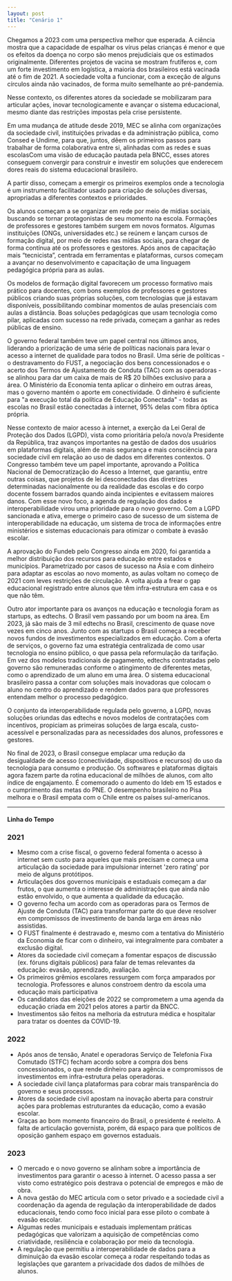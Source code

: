 ```yaml
---
layout: post
title: "Cenário 1"
---
```



Chegamos a 2023 com uma perspectiva melhor que esperada. A ciência mostra que a capacidade de espalhar os vírus pelas crianças é menor e que os efeitos da doença no corpo são menos prejudiciais que os estimados originalmente. Diferentes projetos de vacina se mostram frutíferos e, com um forte investimento em logística, a maioria dos brasileiros está vacinada até o fim de 2021. A sociedade volta a funcionar, com a exceção de alguns círculos ainda não vacinados, de forma muito semelhante ao pré-pandemia. 

Nesse contexto, os diferentes atores da sociedade se mobilizaram para articular ações, inovar tecnologicamente e avançar o sistema educacional, mesmo diante das restrições impostas pela crise persistente.

Em uma mudança de atitude desde 2019, <a data-balloon-length="xlarge" aria-label="Pesquisa do Instituto Península também descobriu que o principal agente na hora de liderar a adaptação do sistema educacional à pandemia não foi o MEC, mas sim as secretarias estaduais de educação." data-balloon-pos="up">MEC se alinha com organizações da sociedade civil, instituições privadas e da administração pública, como Consed e Undime, para que, juntos, dêem os primeiros passos para trabalhar de forma colaborativa entre si, alinhadas com as redes e suas escolas</a>Com uma visão de educação pautada pela BNCC, esses atores conseguem convergir para construir e investir em soluções que enderecem dores reais do sistema educacional brasileiro.

A partir disso, começam a emergir os primeiros exemplos onde a tecnologia é um instrumento facilitador usado para criação de soluções diversas, apropriadas a diferentes contextos e prioridades. 

Os alunos começam a se organizar em rede por meio de mídias sociais, buscando se tornar protagonistas de seu momento na escola. Formações de professores e gestores também surgem em novos formatos. <a data-balloon-length="xlarge" aria-label="Já vimos isso acontecer, principalmente por parte dos provedores de ferramentas de EAD. O Google e a Microsoft criaram e traduziram materiais para capacitar professores que não sabem usar o ClassRoom e o Teams, respectivamente. O Facebook fechou uma parceria com a Nova Escola para dar aulas pontuais sobre serviços online, não só do próprio Facebook." data-balloon-pos="up">Algumas instituições (ONGs, universidades etc.) se reúnem e lançam cursos de formação digital, por meio de redes nas mídias sociais, para chegar de forma contínua até os professores e gestores</a>. Após anos de capacitação mais “tecnicista”, centrada em ferramentas e plataformas, cursos começam a avançar no desenvolvimento e capacitação de uma linguagem pedagógica própria para as aulas.

<a data-balloon-length="xlarge" aria-label="É bom levar em conta que a aceleração forçada na digitalização pode significar que estejamos próximos de um ponto de inflexão no que diz respeito aos formatos de pedagogia digital. Com milhares de colégios pelo mundo sendo forçados a digitalizarem suas aulas, ideias educacionais que usam tecnologia fora do modelo tradicional, ignoradas na última década, podem começar a ganhar tração.O fato de ainda ser possível vê-las não quer dizer que elas já não estejam lá e que já não existam instituições que as adotaram, com bons resultados. É uma história clássica da inovação tecnológica: algo que já está pronto e precisa de um empurrãozinho (na maioria das vezes, não tecnológico) para engrenar." data-balloon-pos="up">Os modelos de formação digital favorecem um processo formativo mais prático para docentes, com bons exemplos de professores e gestores públicos criando suas próprias soluções, com tecnologias que já estavam disponíveis, possibilitando combinar momentos de aulas presenciais com aulas a distância.</a> Boas soluções pedagógicas que usam tecnologia como pilar, aplicadas com sucesso na rede privada, começam a ganhar as redes públicas de ensino.

O governo federal também teve um papel central nos últimos anos, liderando a priorização de uma série de políticas nacionais para levar o acesso a internet de qualidade para todos no Brasil. Uma série de políticas - o destravamento do FUST, a negociação dos bens concessionados e o acerto dos Termos de Ajustamento de Conduta (TAC) com as operadoras - se alinhou para dar um caixa de mais de R$ 20 bilhões exclusivo para a área. O Ministério da Economia tenta aplicar o dinheiro em outras áreas, mas o governo mantém o aporte em conectividade. O dinheiro é suficiente para "<a data-balloon-length="xlarge" aria-label="O Programa de Inovação Educação Conectada (PIEC) é um inegável sucesso até agora. Graças a ele, pela primeira vez na história, mais de 50% das escolas no Brasil contava com internet de alta velocidade. Nos últimos 12 anos, a penetração de internet e de banda larga nos colégios vinha crescendo em ritmo constante. Em 2019, pelo PIEC, o número deu um salto. Em termos geográficos, dos dez estados com mais escolas desconectadas, oito estão no Norte ou Nordeste, incluindo os dois líderes: Maranhão (7,6 mil escolas) e Pará (6,5 mil). O problema é a crise fiscal que se avizinha. Com menos arrecadação do governo federal, é inevitável que programas sejam cortados. O PIEC é um forte candidato." data-balloon-pos="up">a execução total da política de Educação Conectada</a>" - todas as escolas no Brasil estão conectadas à internet, 95% delas com fibra óptica própria.

Nesse contexto de maior acesso à internet, a exerção da Lei Geral de Proteção dos Dados (LGPD), vista como prioritária pelo/a novo/a Presidente da República, traz avanços importantes na gestão de dados dos usuários em plataformas digitais, além de mais segurança e mais consciência para sociedade civil em relação ao uso de dados em diferentes contextos. O Congresso também teve um papel importante, aprovando a Política Nacional de Democratização do Acesso a Internet, que garantiu, entre outras coisas, que projetos de lei desconectados das diretrizes determinadas nacionalmente ou da realidade das escolas e do corpo docente fossem barrados quando ainda incipientes e evitassem maiores danos. Com esse novo foco, <a data-balloon-length="fit" aria-label="O cenário que se desenha até agora é uma tentativa de interoperabilidade sem levar em conta o arcabouço jurídico para garantir a privacidade dos dados e a punição de quem não for capaz de ter cuidado com eles." data-balloon-pos="up">a agenda de regulação dos dados e interoperabilidade virou uma prioridade para o novo governo</a>. Com a LGPD sancionada e ativa, emerge o primeiro caso de sucesso de um sistema de interoperabilidade na educação, um sistema de troca de informações entre ministérios e sistemas educacionais para otimizar o combate à evasão escolar. 

A aprovação do Fundeb pelo Congresso ainda em 2020, foi garantida a melhor distribuição dos recursos para educação entre estados e municípios. Parametrizado por casos de sucesso na Ásia e com dinheiro para adaptar as escolas ao novo momento, as aulas voltam no começo de 2021 com leves restrições de circulação. A volta ajuda a frear o gap educacional registrado entre alunos que têm infra-estrutura em casa e os que não têm.

Outro ator importante para os avanços na educação e tecnologia foram as startups, as edtechs. O Brasil vem passando por um boom na área. Em 2023, já são mais de 3 mil edtechs no Brasil, crescimento de quase nove vezes em cinco anos. Junto com as startups o Brasil começa a receber novos fundos de investimentos especializados em educação. Com a oferta de serviços, o governo faz uma estratégia centralizada de como usar tecnologia no ensino público, o que passa pela reformulação da tarifação. Em vez dos modelos tradicionais de pagamento, edtechs contratadas pelo governo são remuneradas conforme o atingimento de diferentes metas, como o aprendizado de um aluno em uma área. O sistema educacional brasileiro passa a contar com soluções mais inovadoras que colocam o aluno no centro do aprendizado e rendem dados para que professores entendam melhor o processo pedagógico.

O conjunto da interoperabilidade regulada pelo governo, a LGPD, novas soluções oriundas das edtechs e novos modelos de contratações com incentivos, propiciam as primeiras soluções de larga escala, custo-acessível e personalizadas para as necessidades dos alunos, professores e gestores.

<a data-balloon-length="fit" aria-label="Já temos indícios de que a crise econômica na qual o Brasil está entrando diminuirá o poder de consumo das famílias, o que significará cortes em gastos como tecnologia. O número de linhas de celular no Brasil vem caindo março - a novidade é que os pós-pagos, mais caros, estão caindo mais rápido que os pré-pagos, que vinham caindo consistentemente nos últimos anos." data-balloon-pos="up">No final de 2023, o Brasil consegue emplacar uma redução da desigualdade de acesso (conectividade, dispositivos e recursos) do uso da tecnologia para consumo e produção</a>. Os softwares e plataformas digitais agora fazem parte da rotina educacional de milhões de alunos, com alto índice de engajamento. É comemorado o aumento do Ideb em 15 estados e o cumprimento das metas do PNE. O desempenho brasileiro no Pisa melhora e o Brasil empata com o Chile entre os países sul-americanos.

<hr>

#### Linha do Tempo

### 2021

- Mesmo com a crise fiscal, o governo federal fomenta o acesso à internet sem custo para aqueles que mais precisam e começa uma articulação da sociedade para impulsionar internet 'zero rating' por meio de alguns protótipos.
- Articulações dos governos municipais e estaduais começam a dar frutos, o que aumenta o interesse de administrações que ainda não estão envolvido, o que aumenta a qualidade da educação.
- O governo fecha um acordo com as operadoras para os Termos de Ajuste de Conduta (TAC) para transformar parte do que deve resolver em compromissos de investimento de banda larga em áreas não assistidas.
- O FUST finalmente é destravado e, mesmo com a tentativa do Ministério da Economia de ficar com o dinheiro, vai integralmente para combater a exclusão digital.
- Atores da sociedade civil começam a fomentar espaços de discussão (ex. fóruns digitais públicos) para falar de temas relevantes da educação: evasão, aprendizado, avaliação.
- Os primeiros grêmios escolares ressurgem com força amparados por tecnologia. Professores e alunos constroem dentro da escola uma educação mais participativa 
- Os candidatos das eleições de 2022 se comprometem a uma agenda da educação criada em 2021 pelos atores a partir da BNCC.
- Investimentos são feitos na melhoria da estrutura médica e hospitalar para tratar os doentes da COVID-19.

### 2022

- Após anos de tensão, Anatel e operadoras Serviço de Telefonia Fixa Comutado (STFC) fecham acordo sobre a compra dos bens concessionados, o que rende dinheiro para agência e compromissos de investimentos em infra-estrutura pelas operadoras.
- A sociedade civil lança plataformas para cobrar mais transparência do governo e seus processos.
- Atores da sociedade civil apostam na inovação aberta para construir ações para problemas estruturantes da educação, como a evasão escolar.
- Graças ao bom momento financeiro do Brasil, o presidente é reeleito. A falta de articulação governista, porém, dá espaço para que políticos de oposição ganhem espaço em governos estaduais.

### 2023


- O mercado e o novo governo se alinham sobre a importância de investimentos para garantir o acesso à internet. O acesso passa a ser visto como estratégico pois destrava o potencial de empregos e mão de obra.
- A nova gestão do MEC articula com o setor privado e a sociedade civil a coordenação da agenda de regulação da interoperabilidade de dados educacionais, tendo como foco inicial para esse piloto o combate à evasão escolar.
- Algumas redes municipais e estaduais implementam práticas pedagógicas que valorizam a aquisição de competências como criatividade, resiliência e colaboração por meio da tecnologia.  
- A regulação que permitiu a interoperabilidade de dados para a diminuição da evasão escolar começa a rodar respeitando todas as legislações que garantem a privacidade dos dados de milhões de alunos.
